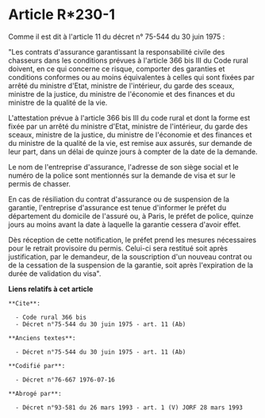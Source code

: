 # Article R*230-1

Comme il est dit à l'article 11 du décret n° 75-544 du 30 juin 1975 :

"Les contrats d'assurance garantissant la responsabilité civile des chasseurs dans les conditions prévues à l'article 366 bis
III du Code rural doivent, en ce qui concerne ce risque, comporter des garanties et conditions conformes ou au moins
équivalentes à celles qui sont fixées par arrêté du ministre d'Etat, ministre de l'intérieur, du garde des sceaux, ministre
de la justice, du ministre de l'économie et des finances et du ministre de la qualité de la vie.

L'attestation prévue à l'article 366 bis III du code rural et dont la forme est fixée par un arrêté du ministre d'Etat,
ministre de l'intérieur, du garde des sceaux, ministre de la justice, du ministre de l'économie et des finances et du
ministre de la qualité de la vie, est remise aux assurés, sur demande de leur part, dans un délai de quinze jours à compter
de la date de la demande.

Le nom de l'entreprise d'assurance, l'adresse de son siège social et le numéro de la police sont mentionnés sur la demande de
visa et sur le permis de chasser.

En cas de résiliation du contrat d'assurance ou de suspension de la garantie, l'entreprise d'assurance est tenue d'informer
le préfet du département du domicile de l'assuré ou, à Paris, le préfet de police, quinze jours au moins avant la date à
laquelle la garantie cessera d'avoir effet.

Dès réception de cette notification, le préfet prend les mesures nécessaires pour le retrait provisoire du permis. Celui-ci
sera restitué soit après justification, par le demandeur, de la souscription d'un nouveau contrat ou de la cessation de la
suspension de la garantie, soit après l'expiration de la durée de validation du visa".

**Liens relatifs à cet article**

	**Cite**:

	  - Code rural 366 bis
	  - Décret n°75-544 du 30 juin 1975 - art. 11 (Ab)

	**Anciens textes**:

	  - Décret n°75-544 du 30 juin 1975 - art. 11 (Ab)

	**Codifié par**:

	  - Décret n°76-667 1976-07-16

	**Abrogé par**:

	  - Décret n°93-581 du 26 mars 1993 - art. 1 (V) JORF 28 mars 1993
